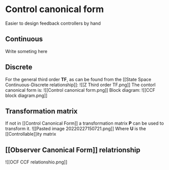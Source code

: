 # Control canonical form
Easier to design feedback controllers by hand
## Continuous
Write someting here

## Discrete
For the general third order **TF**, as can be found from the [[State Space Continuous-Discrete relationship]]:
![[Z Third order TF.png]]
The contorl canonical form is:
![[Control canonical form.png]]
Block diagram:
![[CCF block diagram.png]]

## Transformation matrix
If not in [[Control Canonical Form]] a transformation matrix **P** can be used to transform it.
![[Pasted image 20220227150721.png]]
Where **U** is the [[Controllable]]ity matrix

## [[Observer Canonical Form]] relatrionship
![[OCF CCF relationshio.png]]